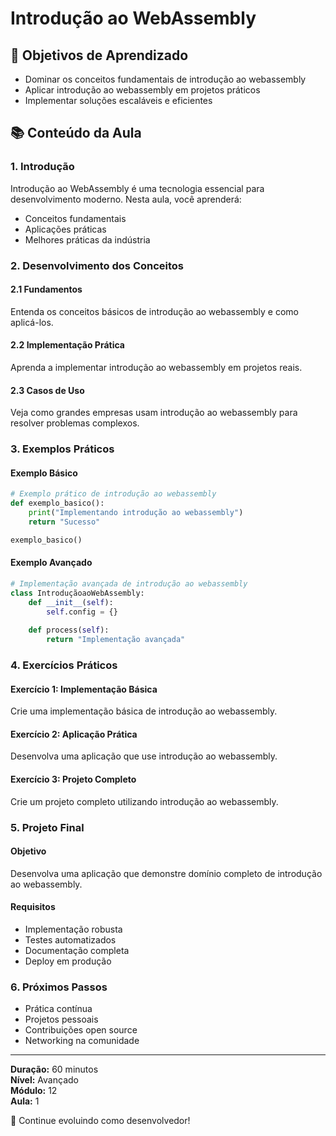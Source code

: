 # Introdução ao WebAssembly

## 🎯 Objetivos de Aprendizado
- Dominar os conceitos fundamentais de introdução ao webassembly
- Aplicar introdução ao webassembly em projetos práticos
- Implementar soluções escaláveis e eficientes

## 📚 Conteúdo da Aula

### 1. Introdução
Introdução ao WebAssembly é uma tecnologia essencial para desenvolvimento moderno. Nesta aula, você aprenderá:

- Conceitos fundamentais
- Aplicações práticas
- Melhores práticas da indústria

### 2. Desenvolvimento dos Conceitos

#### 2.1 Fundamentos
Entenda os conceitos básicos de introdução ao webassembly e como aplicá-los.

#### 2.2 Implementação Prática
Aprenda a implementar introdução ao webassembly em projetos reais.

#### 2.3 Casos de Uso
Veja como grandes empresas usam introdução ao webassembly para resolver problemas complexos.

### 3. Exemplos Práticos

#### Exemplo Básico
```python
# Exemplo prático de introdução ao webassembly
def exemplo_basico():
    print("Implementando introdução ao webassembly")
    return "Sucesso"

exemplo_basico()
```

#### Exemplo Avançado
```python
# Implementação avançada de introdução ao webassembly
class IntroduçãoaoWebAssembly:
    def __init__(self):
        self.config = {}
    
    def process(self):
        return "Implementação avançada"
```

### 4. Exercícios Práticos

#### Exercício 1: Implementação Básica
Crie uma implementação básica de introdução ao webassembly.

#### Exercício 2: Aplicação Prática
Desenvolva uma aplicação que use introdução ao webassembly.

#### Exercício 3: Projeto Completo
Crie um projeto completo utilizando introdução ao webassembly.

### 5. Projeto Final

#### Objetivo
Desenvolva uma aplicação que demonstre domínio completo de introdução ao webassembly.

#### Requisitos
- Implementação robusta
- Testes automatizados
- Documentação completa
- Deploy em produção

### 6. Próximos Passos

- Prática contínua
- Projetos pessoais
- Contribuições open source
- Networking na comunidade

---

**Duração:** 60 minutos  
**Nível:** Avançado  
**Módulo:** 12  
**Aula:** 1  

🎉 Continue evoluindo como desenvolvedor!
